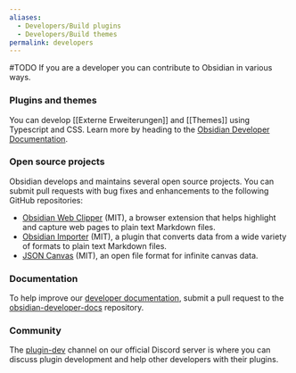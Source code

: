 ```yaml
---
aliases:
  - Developers/Build plugins
  - Developers/Build themes
permalink: developers
---
```

#TODO
If you are a developer you can contribute to Obsidian in various ways.

### Plugins and themes

You can develop [[Externe Erweiterungen]] and [[Themes]] using Typescript and CSS. Learn more by heading to the [Obsidian Developer Documentation](https://docs.obsidian.md).

### Open source projects

Obsidian develops and maintains several open source projects. You can submit pull requests with bug fixes and enhancements to the following GitHub repositories:

- [Obsidian Web Clipper](https://github.com/obsidianmd/obsidian-clipper) (MIT), a browser extension that helps highlight and capture web pages to plain text Markdown files.
- [Obsidian Importer](https://github.com/obsidianmd/obsidian-importer) (MIT), a plugin that converts data from a wide variety of formats to plain text Markdown files.
- [JSON Canvas](https://github.com/obsidianmd/jsoncanvas) (MIT), an open file format for infinite canvas data.

### Documentation

To help improve our [developer documentation](https://docs.obsidian.md/Home), submit a pull request to the [obsidian-developer-docs](https://github.com/obsidianmd/obsidian-developer-docs) repository.

### Community

The [plugin-dev](https://discord.com/channels/686053708261228577/840286264964022302) channel on our official Discord server is where you can discuss plugin development and help other developers with their plugins.